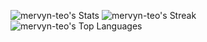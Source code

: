 ![mervyn-teo's Stats](https://github-readme-stats.vercel.app/api?username=mervyn-teo&theme=onedark&show_icons=true&hide_border=true&count_private=true)
![mervyn-teo's Streak](https://github-readme-streak-stats.herokuapp.com/?user=mervyn-teo&theme=onedark&hide_border=true)
![mervyn-teo's Top Languages](https://github-readme-stats.vercel.app/api/top-langs/?username=mervyn-teo&theme=vue-dark&show_icons=true&hide_border=true&layout=compact)
